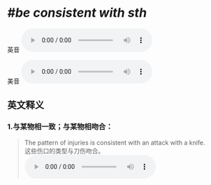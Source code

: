 # ***\#be consistent with sth*** 
英音
<audio src="./media/be consistent with sth1_AAC.aac" controls="controls"></audio>

美音
<audio src="./media/be consistent with sth2_AAC.aac" controls="controls"></audio>



  

英文释义
---
### 1.**与某物相一致；与某物相吻合：**  

 > The pattern of injuries is consistent with an attack with a knife.  
 > 这些伤口的类型与刀伤吻合。    
<audio src="./media/3-consistent.aac" controls="controls"></audio>


